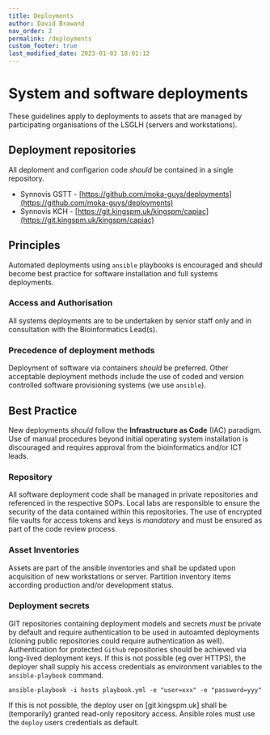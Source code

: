 ```yaml
---
title: Deployments
author: David Brawand
nav_order: 2
permalink: /deployments
custom_footer: true
last_modified_date: 2023-01-03 18:01:12
---
```

# System and software deployments

These guidelines apply to deployments to assets that are managed by participating organisations of the LSGLH (servers
and workstations).

## Deployment repositories

All deploment and configarion code _should_ be contained in a single repository.

- Synnovis GSTT - [https://github.com/moka-guys/deployments](https://github.com/moka-guys/deployments)
- Synnovis KCH - [https://git.kingspm.uk/kingspm/capiac](https://git.kingspm.uk/kingspm/capiac)

## Principles

Automated deployments using `ansible` playbooks is encouraged and should become best practice for software installation
and full systems deployments.

### Access and Authorisation

All systems deployments are to be undertaken by senior staff only and in consultation with the Bioinformatics Lead(s).

### Precedence of deployment methods

Deployment of software via containers _should_ be preferred. Other acceptable deployment methods include the use of
coded and version controlled software provisioning systems (we use `ansible`).

## Best Practice

New deployments _should_ follow the **Infrastructure as Code** (IAC) paradigm. Use of manual procedures beyond initial
operating system installation is discouraged and requires approval from the bioinformatics and/or ICT leads.

### Repository

All software deployment code shall be managed in private repositories and referenced in the respective SOPs. Local labs
are responsible to ensure the security of the data contained within this repositories. The use of encrypted file vaults
for access tokens and keys is _mandatory_ and must be ensured as part of the code review process.

### Asset Inventories

Assets are part of the ansible inventories and shall be updated upon acquisition of new workstations or server.
Partition inventory items according production and/or development status.

### Deployment secrets

GIT repositories containing deployment models and secrets _must_ be private by default and require authentication to be
used in autoamted deployments (cloning public repositories could require authentication as well). Authentication for
protected `Github` repositories should be achieved via long-lived deployment keys. If this is not possible (eg over
HTTPS), the deployer shall supply his access credentials as environment variables to the ``ansible-playbook`` command.

`ansible-playbook -i hosts playbook.yml -e "user=xxx" -e "password=yyy"`

If this is not possible, the deploy user on [git.kingspm.uk] shall be (temporarily) granted read-only repository
access. Ansible roles must use the ``deploy`` users credentials as default.
